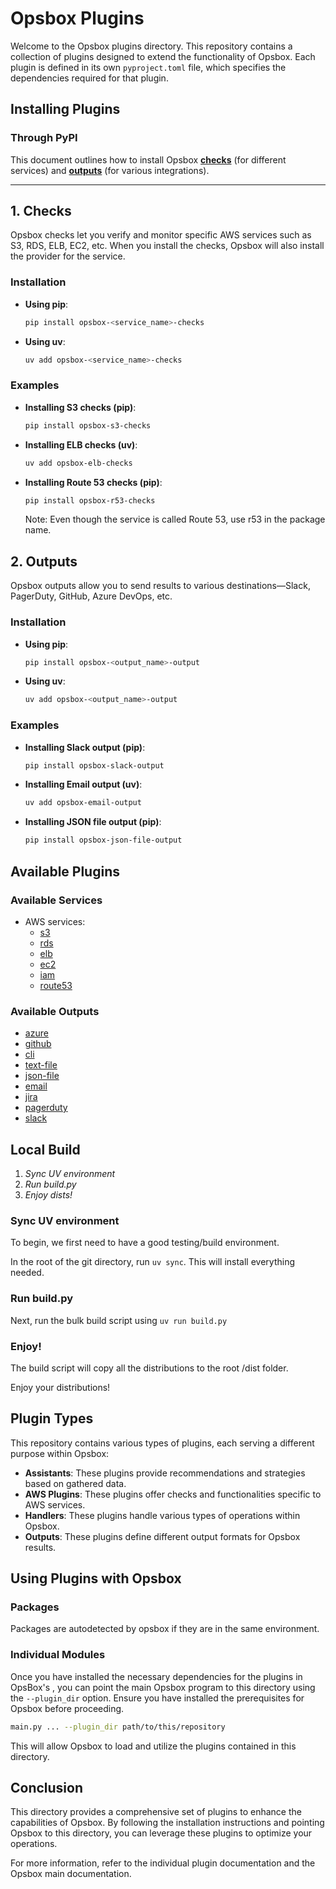 # Opsbox Plugins
Welcome to the Opsbox plugins directory. This repository contains a collection of plugins designed to extend the functionality of Opsbox. Each plugin is defined in its own `pyproject.toml` file, which specifies the dependencies required for that plugin.

## Installing Plugins
### Through PyPI

This document outlines how to install Opsbox **[checks](#1-checks)** (for different services) and **[outputs](#2-outputs)** (for various integrations). 

---

## 1. Checks

Opsbox checks let you verify and monitor specific AWS services such as S3, RDS, ELB, EC2, etc. When you install the checks, Opsbox will also install the provider for the service.

### Installation

- **Using pip**:
  ```bash
  pip install opsbox-<service_name>-checks
  ```

- **Using uv**:
  ```bash
  uv add opsbox-<service_name>-checks
  ```

### Examples
- **Installing S3 checks (pip)**:
  ```bash
  pip install opsbox-s3-checks
  ```

- **Installing ELB checks (uv)**:
  ```bash
  uv add opsbox-elb-checks
  ```

- **Installing Route 53 checks (pip)**:
  ```bash
  pip install opsbox-r53-checks
  ```
  Note: Even though the service is called Route 53, use r53 in the package name.

## 2. Outputs
Opsbox outputs allow you to send results to various destinations—Slack, PagerDuty, GitHub, Azure DevOps, etc.

### Installation
- **Using pip**:
  ```bash
  pip install opsbox-<output_name>-output
  ```

- **Using uv**:
  ```bash
  uv add opsbox-<output_name>-output
  ```

### Examples
- **Installing Slack output (pip)**:
  ```bash
  pip install opsbox-slack-output
  ```

- **Installing Email output (uv)**:
  ```bash
  uv add opsbox-email-output
  ```

- **Installing JSON file output (pip)**:
  ```bash
  pip install opsbox-json-file-output
  ```

## Available Plugins

### Available Services
- AWS services:
    - [s3](/plugins/s3/s3_provider/s3_provider/)
    - [rds](/plugins/rds/rds_provider/rds_provider/)
    - [elb](/plugins/elb/elb_provider/elb_provider/)
    - [ec2](/plugins/ec2/ec2_provider/ec2_provider/)
    - [iam](/plugins/iam/iam_provider/iam_provider/)
    - [route53](/plugins/r53/r53_provider/r53_provider/)

### Available Outputs

- [azure](/plugins/outputs/azure/)
- [github](/plugins/outputs/github/)
- [cli](/plugins/outputs/cli/)
- [text-file](/plugins/outputs/text/)
- [json-file](/plugins/outputs/json/)
- [email](/plugins/outputs/email/)
- [jira](/plugins/outputs/jira/)
- [pagerduty](/plugins/outputs/pagerduty/)
- [slack](/plugins/outputs/slack/)

## Local Build

1. *Sync UV environment*
2. *Run build.py*
3. *Enjoy dists!*

### Sync UV environment
To begin, we first need to have a good testing/build environment.

In the root of the git directory, run `uv sync`. This will install everything needed.

### Run build.py
Next, run the bulk build script using `uv run build.py`

### Enjoy!
The build script will copy all the distributions to the root /dist folder.

Enjoy your distributions!

## Plugin Types

This repository contains various types of plugins, each serving a different purpose within Opsbox:

- **Assistants**: These plugins provide recommendations and strategies based on gathered data.
- **AWS Plugins**: These plugins offer checks and functionalities specific to AWS services.
- **Handlers**: These plugins handle various types of operations within Opsbox.
- **Outputs**: These plugins define different output formats for Opsbox results.

## Using Plugins with Opsbox

### Packages
Packages are autodetected by opsbox if they are in the same environment.

### Individual Modules
Once you have installed the necessary dependencies for the plugins in OpsBox's , you can point the main Opsbox program to this directory using the `--plugin_dir` option. Ensure you have installed the prerequisites for Opsbox before proceeding.

```sh
main.py ... --plugin_dir path/to/this/repository
```

This will allow Opsbox to load and utilize the plugins contained in this directory.

## Conclusion

This directory provides a comprehensive set of plugins to enhance the capabilities of Opsbox. By following the installation instructions and pointing Opsbox to this directory, you can leverage these plugins to optimize your operations.

For more information, refer to the individual plugin documentation and the Opsbox main documentation.